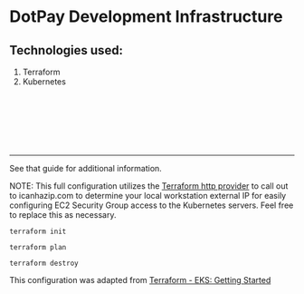 # DotPay Development Infrastructure

## Technologies used:
1. Terraform
2. Kubernetes

<br/><br/>
<br/><br/>
#
---



See that guide for additional information.

NOTE: This full configuration utilizes the [Terraform http provider](https://www.terraform.io/docs/providers/http/index.html) to call out to icanhazip.com to determine your local workstation external IP for easily configuring EC2 Security Group access to the Kubernetes servers. Feel free to replace this as necessary.

```
terraform init

terraform plan

terraform destroy
```

This configuration was adapted from [Terraform - EKS: Getting Started](https://www.terraform.io/docs/providers/aws/guides/eks-getting-started.html)
